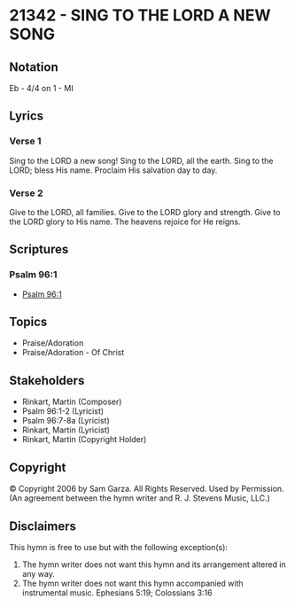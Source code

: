 # 21342 - SING TO THE LORD A NEW SONG

## Notation

Eb - 4/4 on 1 - MI

## Lyrics

### Verse 1

Sing to the LORD a new song! Sing to the LORD, all the earth. Sing to the LORD; bless His name. Proclaim His salvation day to day.

### Verse 2

Give to the LORD, all families. Give to the LORD glory and strength. Give to the LORD glory to His name. The heavens rejoice for He reigns.


## Scriptures

### Psalm 96:1

- [Psalm 96:1](https://www.biblegateway.com/passage/?search=Psalm%2096%3A1)


## Topics

- Praise/Adoration
- Praise/Adoration - Of Christ

## Stakeholders

- Rinkart, Martin (Composer)
- Psalm 96:1-2 (Lyricist)
- Psalm 96:7-8a (Lyricist)
- Rinkart, Martin (Lyricist)
- Rinkart, Martin (Copyright Holder)

## Copyright

© Copyright 2006 by Sam Garza. All Rights Reserved. Used by Permission.
(An agreement between the hymn writer and R. J. Stevens Music, LLC.)

## Disclaimers

This hymn is free to use but with the following exception(s):
1. The hymn writer does not want this hymn and its arrangement altered in any way.
2. The hymn writer does not want this hymn accompanied with instrumental music.
Ephesians 5:19; Colossians 3:16

